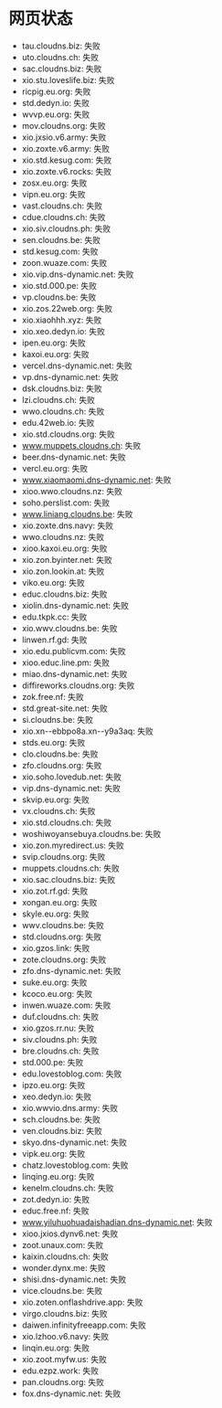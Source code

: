# 网页状态
- tau.cloudns.biz: 失败
- uto.cloudns.ch: 失败
- sac.cloudns.biz: 失败
- xio.stu.loveslife.biz: 失败
- ricpig.eu.org: 失败
- std.dedyn.io: 失败
- wvvp.eu.org: 失败
- mov.cloudns.org: 失败
- xio.jxsio.v6.army: 失败
- xio.zoxte.v6.army: 失败
- xio.std.kesug.com: 失败
- xio.zoxte.v6.rocks: 失败
- zosx.eu.org: 失败
- vipn.eu.org: 失败
- vast.cloudns.ch: 失败
- cdue.cloudns.ch: 失败
- xio.siv.cloudns.ph: 失败
- sen.cloudns.be: 失败
- std.kesug.com: 失败
- zoon.wuaze.com: 失败
- xio.vip.dns-dynamic.net: 失败
- xio.std.000.pe: 失败
- vp.cloudns.be: 失败
- xio.zos.22web.org: 失败
- xio.xiaohhh.xyz: 失败
- xio.xeo.dedyn.io: 失败
- ipen.eu.org: 失败
- kaxoi.eu.org: 失败
- vercel.dns-dynamic.net: 失败
- vp.dns-dynamic.net: 失败
- dsk.cloudns.biz: 失败
- lzi.cloudns.ch: 失败
- wwo.cloudns.ch: 失败
- edu.42web.io: 失败
- xio.std.cloudns.org: 失败
- www.muppets.cloudns.ch: 失败
- beer.dns-dynamic.net: 失败
- vercl.eu.org: 失败
- www.xiaomaomi.dns-dynamic.net: 失败
- xioo.wwo.cloudns.nz: 失败
- soho.perslist.com: 失败
- www.liniang.cloudns.be: 失败
- xio.zoxte.dns.navy: 失败
- wwo.cloudns.nz: 失败
- xioo.kaxoi.eu.org: 失败
- xio.zon.byinter.net: 失败
- xio.zon.lookin.at: 失败
- viko.eu.org: 失败
- educ.cloudns.biz: 失败
- xiolin.dns-dynamic.net: 失败
- edu.tkpk.cc: 失败
- xio.wwv.cloudns.be: 失败
- linwen.rf.gd: 失败
- xio.edu.publicvm.com: 失败
- xioo.educ.line.pm: 失败
- miao.dns-dynamic.net: 失败
- diffireworks.cloudns.org: 失败
- zok.free.nf: 失败
- std.great-site.net: 失败
- si.cloudns.be: 失败
- xio.xn--ebbpo8a.xn--y9a3aq: 失败
- stds.eu.org: 失败
- clo.cloudns.be: 失败
- zfo.cloudns.org: 失败
- xio.soho.lovedub.net: 失败
- vip.dns-dynamic.net: 失败
- skvip.eu.org: 失败
- vx.cloudns.ch: 失败
- xio.std.cloudns.ch: 失败
- woshiwoyansebuya.cloudns.be: 失败
- xio.zon.myredirect.us: 失败
- svip.cloudns.org: 失败
- muppets.cloudns.ch: 失败
- xio.sac.cloudns.biz: 失败
- xio.zot.rf.gd: 失败
- xongan.eu.org: 失败
- skyle.eu.org: 失败
- wwv.cloudns.be: 失败
- std.cloudns.org: 失败
- xio.gzos.link: 失败
- zote.cloudns.org: 失败
- zfo.dns-dynamic.net: 失败
- suke.eu.org: 失败
- kcoco.eu.org: 失败
- inwen.wuaze.com: 失败
- duf.cloudns.ch: 失败
- xio.gzos.rr.nu: 失败
- siv.cloudns.ph: 失败
- bre.cloudns.ch: 失败
- std.000.pe: 失败
- edu.lovestoblog.com: 失败
- ipzo.eu.org: 失败
- xeo.dedyn.io: 失败
- xio.wwvio.dns.army: 失败
- sch.cloudns.be: 失败
- ven.cloudns.biz: 失败
- skyo.dns-dynamic.net: 失败
- vipk.eu.org: 失败
- chatz.lovestoblog.com: 失败
- linqing.eu.org: 失败
- kenelm.cloudns.ch: 失败
- zot.dedyn.io: 失败
- educ.free.nf: 失败
- www.yiluhuohuadaishadian.dns-dynamic.net: 失败
- xioo.jxios.dynv6.net: 失败
- zoot.unaux.com: 失败
- kaixin.cloudns.ch: 失败
- wonder.dynx.me: 失败
- shisi.dns-dynamic.net: 失败
- vice.cloudns.be: 失败
- xio.zoten.onflashdrive.app: 失败
- virgo.cloudns.biz: 失败
- daiwen.infinityfreeapp.com: 失败
- xio.lzhoo.v6.navy: 失败
- linqin.eu.org: 失败
- xio.zoot.myfw.us: 失败
- edu.ezpz.work: 失败
- pan.cloudns.org: 失败
- fox.dns-dynamic.net: 失败
